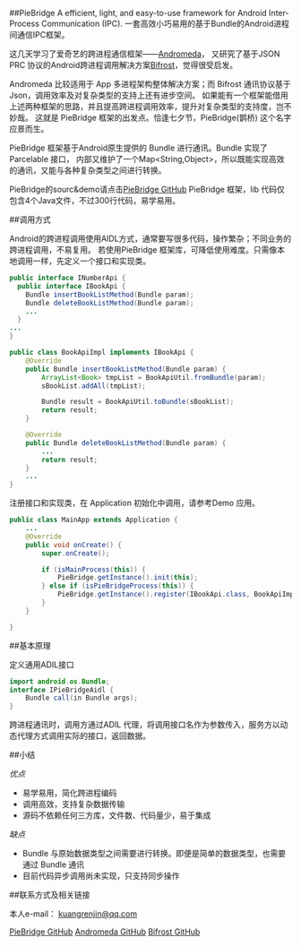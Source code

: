 ##PieBridge
A efficient, light, and easy-to-use framework for Android Inter-Process Communication (IPC).
一套高效小巧易用的基于Bundle的Android进程间通信IPC框架。

这几天学习了爱奇艺的跨进程通信框架——[Andromeda](https://github.com/iqiyi/Andromeda)，
又研究了基于JSON PRC 协议的Android跨进程调用解决方案[Bifrost](https://github.com/LiushuiXiaoxia/Bifrost)，觉得很受启发。

Andromeda 比较适用于 App 多进程架构整体解决方案；而 Bifrost 通讯协议基于Json，调用效率及对复杂类型的支持上还有进步空间。
如果能有一个框架能借用上述两种框架的思路，并且提高跨进程调用效率，提升对复杂类型的支持度，岂不妙哉。
这就是 PieBridge 框架的出发点。恰逢七夕节，PieBridge(鹊桥) 这个名字应景而生。

PieBridge 框架基于Android原生提供的 Bundle 进行通讯。Bundle 实现了 Parcelable 接口，
内部又维护了一个Map<String,Object>，所以既能实现高效的通讯，又能与各种复杂类型之间进行转换。

PieBridge的sourc&demo请点击[PieBridge GitHub](https://github.com/kuangfrank/PieBridge)
PieBridge 框架，lib 代码仅包含4个Java文件，不过300行代码，易学易用。


##调用方式

Android的跨进程调用使用AIDL方式，通常要写很多代码，操作繁杂；不同业务的跨进程调用，不易复用。
若使用PieBridge 框架库，可降低使用难度。只需像本地调用一样，先定义一个接口和实现类。

```java
public interface INumberApi {
  public interface IBookApi {
    Bundle insertBookListMethod(Bundle param);
    Bundle deleteBookListMethod(Bundle param);
    ...
  }
...
}
```

```java
public class BookApiImpl implements IBookApi {
    @Override
    public Bundle insertBookListMethod(Bundle param) {
        ArrayList<Book> tmpList = BookApiUtil.fromBundle(param);
        sBookList.addAll(tmpList);

        Bundle result = BookApiUtil.toBundle(sBookList);
        return result;
    }

    @Override
    public Bundle deleteBookListMethod(Bundle param) {
        ...
        return result;
    }
    ...
}
```
注册接口和实现类，在 Application 初始化中调用，请参考Demo 应用。

```java
public class MainApp extends Application {
    ...
    @Override
    public void onCreate() {
        super.onCreate();

        if (isMainProcess(this)) {
            PieBridge.getInstance().init(this);
        } else if (isPieBridgeProcess(this)) {
            PieBridge.getInstance().register(IBookApi.class, BookApiImpl.getInstance());
        }
    }

}
```

##基本原理

定义通用ADIL接口

```java
import android.os.Bundle;
interface IPieBridgeAidl {
    Bundle call(in Bundle args);
}
```

跨进程通讯时，调用方通过ADIL 代理，将调用接口名作为参数传入，服务方以动态代理方式调用实际的接口，返回数据。


##小结

*优点*

* 易学易用，简化跨进程编码
* 调用高效，支持复杂数据传输
* 源码不依赖任何三方库，文件数、代码量少，易于集成


*缺点*

* Bundle 与原始数据类型之间需要进行转换。即便是简单的数据类型，也需要通过 Bundle 通讯
* 目前代码异步调用尚未实现，只支持同步操作

##联系方式及相关链接

本人e-mail： kuangrenjin@qq.com

[PieBridge GitHub](https://github.com/kuangfrank/PieBridge)
[Andromeda GitHub](https://github.com/iqiyi/Andromeda)
[Bifrost GitHub](https://github.com/LiushuiXiaoxia/Bifrost)
